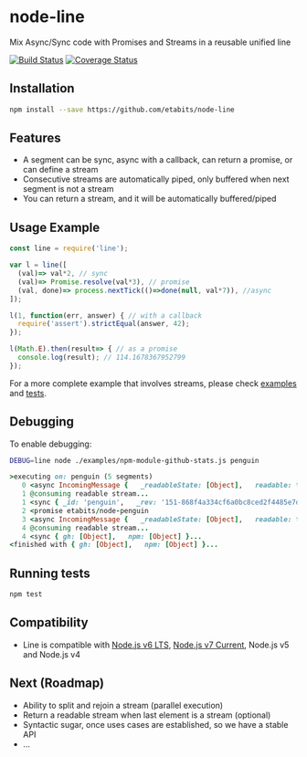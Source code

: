 # node-line
Mix Async/Sync code with Promises and Streams in a reusable unified line

[![Build Status](https://travis-ci.org/etabits/node-line.svg?branch=master)](https://travis-ci.org/etabits/node-line)
[![Coverage Status](https://coveralls.io/repos/github/etabits/node-line/badge.svg?branch=master)](https://coveralls.io/github/etabits/node-line?branch=master)

## Installation
```sh
npm install --save https://github.com/etabits/node-line
```

## Features
* A segment can be sync, async with a callback, can return a promise, or can define a stream
* Consecutive streams are automatically piped, only buffered when next segment is not a stream
* You can return a stream, and it will be automatically buffered/piped

## Usage Example
```js
const line = require('line');

var l = line([
  (val)=> val*2, // sync
  (val)=> Promise.resolve(val*3), // promise
  (val, done)=> process.nextTick(()=>done(null, val*7)), //async
]);

l(1, function(err, answer) { // with a callback
  require('assert').strictEqual(answer, 42);
});

l(Math.E).then(result=> { // as a promise
  console.log(result); // 114.1678367952799
});
```
For a more complete example that involves streams, please check [examples](https://github.com/etabits/node-line/tree/master/examples) and [tests](https://github.com/etabits/node-line/tree/master/test).

## Debugging
To enable debugging:
```sh
DEBUG=line node ./examples/npm-module-github-stats.js penguin
```
<!--- I mark it as ruby because colors look nice -->
```ruby
>executing on: penguin (5 segments)
   0 <async IncomingMessage {   _readableState: [Object],   readable: true,...
   1 @consuming readable stream...
   1 <sync { _id: 'penguin',   _rev: '151-868f4a334cf6a0bc8ced2f4485e7da78',   name: 'penguin',...
   2 <promise etabits/node-penguin
   3 <async IncomingMessage {   _readableState: [Object],   readable: true,...
   4 @consuming readable stream...
   4 <sync { gh: [Object],   npm: [Object] }...
<finished with { gh: [Object],   npm: [Object] }...
```

## Running tests
```sh
npm test
```

## Compatibility
* Line is compatible with [Node.js v6 LTS](https://nodejs.org/en/download/), [Node.js v7 Current](https://nodejs.org/en/download/current/), Node.js v5 and Node.js v4

## Next (Roadmap)
* Ability to split and rejoin a stream (parallel execution)
* Return a readable stream when last element is a stream (optional)
* Syntactic sugar, once uses cases are established, so we have a stable API
* ...
